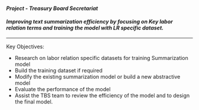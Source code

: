 #### *Project - Treasury Board Secretariat* ###
#### *Improving text summarization efficiency by focusing on Key labor relation terms and training the model with LR specific dataset.* ###

---

Key Objectives:
* Research on labor relation specific datasets for training Summarization model
* Build the training dataset if required
* Modify the existing summarization model or build a new abstractive model
* Evaluate the performance of the model
* Assist the TBS team to review the efficiency of the model and to design the final model. 
